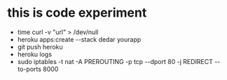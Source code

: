 # this is code experiment

* time curl -v "url" > /dev/null
* heroku apps:create --stack dedar yourapp
* git push heroku
* heroku logs
* sudo iptables -t nat -A PREROUTING -p tcp --dport 80 -j REDIRECT --to-ports 8000
